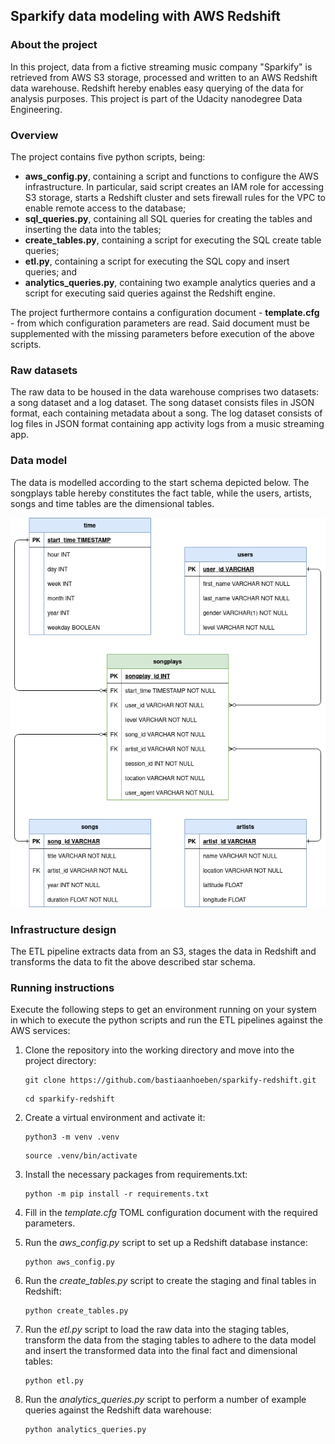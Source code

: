 ## Sparkify data modeling with AWS Redshift

### About the project

In this project, data from a fictive streaming music company "Sparkify" is retrieved from AWS S3 storage, processed and written to an AWS Redshift data warehouse. Redshift hereby enables easy querying of the data for analysis purposes. This project is part of the Udacity nanodegree Data Engineering.

### Overview

The project contains five python scripts, being:

- **aws_config.py**, containing a script and functions to configure the AWS infrastructure. In particular, said script creates an IAM role for accessing S3 storage, starts a Redshift cluster and sets firewall rules for the VPC to enable remote access to the database;
- **sql_queries.py**, containing all SQL queries for creating the tables and inserting the data into the tables;
- **create_tables.py**, containing a script for executing the SQL create table queries;
- **etl.py**, containing a script for executing the SQL copy and insert queries; and
- **analytics_queries.py**, containing two example analytics queries and a script for executing said queries against the Redshift engine.

The project furthermore contains a configuration document - **template.cfg** - from which configuration parameters are read. Said document must be supplemented with the missing parameters before execution of the above scripts.


### Raw datasets

The raw data to be housed in the data warehouse comprises two datasets: a song dataset and a log dataset. The song dataset consists files in JSON format, each containing metadata about a song. The log dataset consists of log files in JSON format containing app activity logs from a music streaming app.

### Data model

The data is modelled according to the start schema depicted below. The songplays table hereby constitutes the fact table, while the users, artists, songs and time tables are the dimensional tables.

![Star Schema](support_files/star_schema.png)

### Infrastructure design

The ETL pipeline extracts data from an S3, stages the data in Redshift and transforms the data to fit the above described star schema.

### Running instructions

Execute the following steps to get an environment running on your system in which to execute the python scripts and run the ETL pipelines against the AWS services:

1. Clone the repository into the working directory and move into the project
   directory:
   ```
   git clone https://github.com/bastiaanhoeben/sparkify-redshift.git
   ```
   ```
   cd sparkify-redshift
   ```   

2. Create a virtual environment and activate it:
   ```
   python3 -m venv .venv
   ```
   ```
   source .venv/bin/activate
   ```
   
3. Install the necessary packages from requirements.txt:
   ```
   python -m pip install -r requirements.txt
   ```

4. Fill in the *template.cfg* TOML configuration document with the required parameters.

5. Run the *aws_config.py* script to set up a Redshift database instance:
   ```
   python aws_config.py
   ```

6. Run the *create_tables.py* script to create the staging and final tables in Redshift:
   ```
   python create_tables.py
   ```

7. Run the *etl.py* script to load the raw data into the staging tables, transform the data from the staging tables to adhere to the data model and insert the transformed data into the final fact and dimensional tables:
   ```
   python etl.py
   ```

8. Run the *analytics_queries.py* script to perform a number of example queries against the Redshift data warehouse:
   ```
   python analytics_queries.py
   ```